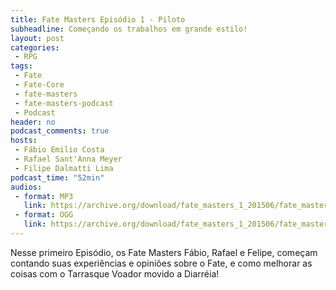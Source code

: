 ```yaml
---
title: Fate Masters Episódio 1 - Piloto
subheadline: Começando os trabalhos em grande estilo!
layout: post
categories:
 - RPG
tags:
 - Fate
 - Fate-Core
 - fate-masters
 - fate-masters-podcast
 - Podcast
header: no
podcast_comments: true 
hosts:
 - Fábio Emilio Costa
 - Rafael Sant'Anna Meyer
 - Filipe Dalmatti Lima
podcast_time: "52min"
audios:
 - format: MP3
   link: https://archive.org/download/fate_masters_1_201506/fate_masters_1.mp3
 - format: OGG
   link: https://archive.org/download/fate_masters_1_201506/fate_masters_1.ogg
---
```


Nesse primeiro Episódio, os Fate Masters Fábio, Rafael e Felipe, começam contando suas experiências e opiniões sobre o Fate, e como melhorar as coisas com o Tarrasque Voador movido a Diarréia!


